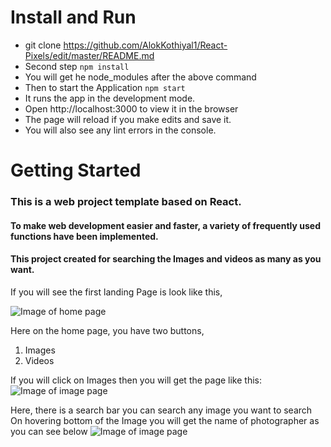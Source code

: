 # Install and Run

* git clone https://github.com/AlokKothiyal1/React-Pixels/edit/master/README.md
* Second step ```npm install```
* You will get he node_modules after the above command
* Then to start the Application 
```npm start```
* It runs the app in the development mode.
* Open http://localhost:3000 to view it in the browser
* The page will reload if you make edits and save it.
* You will also see any lint errors in the console.

# Getting Started

### This is a web project template based on React.

#### To make web development easier and faster, a variety of frequently used functions have been implemented.
#### This project created for searching the Images and videos as many as you want.

If you will see the first landing Page is look like this,

![Image of home page](https://github.com/AlokKothiyal1/React-Pixels/blob/master/screenshots/home_page.png)

Here on the home page, you have two buttons, 
1. Images
2. Videos

If you will click on Images then you will get the page like this:
![Image of image page](https://github.com/AlokKothiyal1/React-Pixels/blob/master/screenshots/Image_search_tiger.png)

Here, there is a search bar you can search any image you want to search
On hovering bottom of the Image you will get the name of photographer as you can see below
![Image of image page](https://github.com/AlokKothiyal1/React-Pixels/blob/master/screenshots/mouse_hover_on_image.png)



